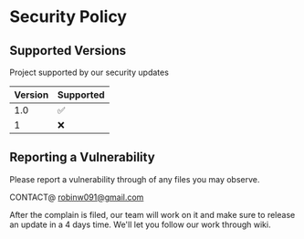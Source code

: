# Security Policy

## Supported Versions

Project supported by our security updates

| Version | Supported          |
| ------- | ------------------ |
| 1.0  | :white_check_mark: |
| 1   | :x:                |

## Reporting a Vulnerability

Please report a vulnerability through of any files you may observe.

CONTACT@ robinw091@gmail.com

After the complain is filed, our team will work on it and make sure to release an update in a 4 days time.
We'll let you follow our work through wiki.
